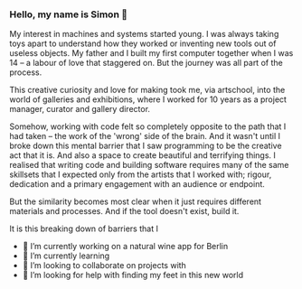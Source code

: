 ### Hello, my name is Simon 🤝

My interest in machines and systems started young. I was always taking toys apart to understand how they worked or inventing new tools out of useless objects.
My father and I built my first computer together when I was 14 – a labour of love that staggered on. But the journey was all part of the process.

This creative curiosity and love for making took me, via artschool, into the world of galleries and exhibitions, where I worked for 10 years as a project manager, curator and gallery director.

Somehow, working with code felt so completely opposite to the path that I had taken – the work of the 'wrong' side of the brain. And it wasn't until I broke down this mental barrier that I saw programming to be the creative act that it is. And also a space to create beautiful and terrifying things. I realised that writing code and building software requires many of the same skillsets that I expected only from the artists that I worked with; rigour, dedication and a primary engagement with an audience or endpoint. 

But the similarity becomes most clear when it just requires different materials and processes. And if the tool doesn't exist, build it.

It is this breaking down of barriers that I  

- 🔭 I’m currently working on a natural wine app for Berlin
- 🌱 I’m currently learning 
- 👯 I’m looking to collaborate on projects with 
- 🤔 I’m looking for help with finding my feet in this new world
